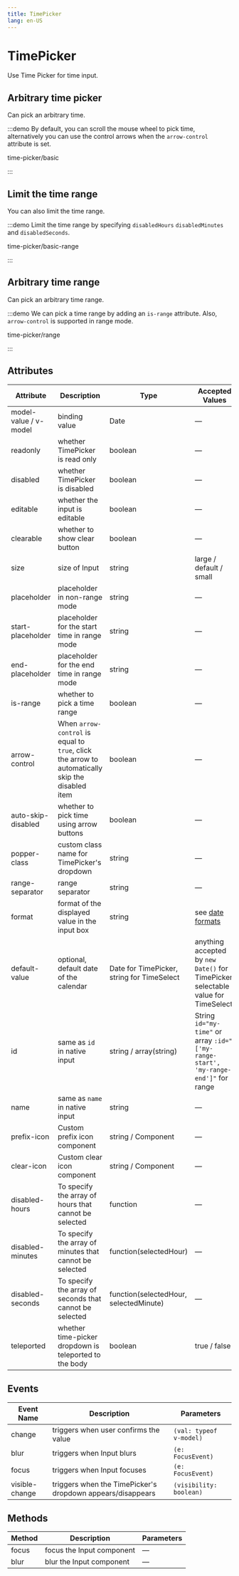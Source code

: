 ```yaml
---
title: TimePicker
lang: en-US
---
```


# TimePicker

Use Time Picker for time input.

## Arbitrary time picker

Can pick an arbitrary time.

:::demo By default, you can scroll the mouse wheel to pick time, alternatively you can use the control arrows when the `arrow-control` attribute is set.

time-picker/basic

:::

## Limit the time range

You can also limit the time range.

:::demo Limit the time range by specifying `disabledHours` `disabledMinutes` and `disabledSeconds`.

time-picker/basic-range

:::

## Arbitrary time range

Can pick an arbitrary time range.

:::demo We can pick a time range by adding an `is-range` attribute. Also, `arrow-control` is supported in range mode.

time-picker/range

:::

## Attributes

| Attribute             | Description                                                                                      | Type                                       | Accepted Values                                                                     | Default     |
| --------------------- | ------------------------------------------------------------------------------------------------ | ------------------------------------------ | ----------------------------------------------------------------------------------- | ----------- |
| model-value / v-model | binding value                                                                                    | Date                                       | —                                                                                   | —           |
| readonly              | whether TimePicker is read only                                                                  | boolean                                    | —                                                                                   | false       |
| disabled              | whether TimePicker is disabled                                                                   | boolean                                    | —                                                                                   | false       |
| editable              | whether the input is editable                                                                    | boolean                                    | —                                                                                   | true        |
| clearable             | whether to show clear button                                                                     | boolean                                    | —                                                                                   | true        |
| size                  | size of Input                                                                                    | string                                     | large / default / small                                                             | —           |
| placeholder           | placeholder in non-range mode                                                                    | string                                     | —                                                                                   | —           |
| start-placeholder     | placeholder for the start time in range mode                                                     | string                                     | —                                                                                   | —           |
| end-placeholder       | placeholder for the end time in range mode                                                       | string                                     | —                                                                                   | —           |
| is-range              | whether to pick a time range                                                                     | boolean                                    | —                                                                                   | false       |
| arrow-control         | When `arrow-control` is equal to `true`, click the arrow to automatically skip the disabled item | boolean                                    | —                                                                                   | false       |
| auto-skip-disabled    | whether to pick time using arrow buttons                                                         | boolean                                    | —                                                                                   | false       |
| popper-class          | custom class name for TimePicker's dropdown                                                      | string                                     | —                                                                                   | —           |
| range-separator       | range separator                                                                                  | string                                     | —                                                                                   | '-'         |
| format                | format of the displayed value in the input box                                                   | string                                     | see [date formats](/en-US/component/date-picker#date-formats)                       | HH:mm:ss    |
| default-value         | optional, default date of the calendar                                                           | Date for TimePicker, string for TimeSelect | anything accepted by `new Date()` for TimePicker, selectable value for TimeSelect   | —           |
| id                    | same as `id` in native input                                                                     | string / array(string)                     | String `id="my-time"` or array `:id="['my-range-start', 'my-range-end']"` for range | -           |
| name                  | same as `name` in native input                                                                   | string                                     | —                                                                                   | —           |
| prefix-icon           | Custom prefix icon component                                                                     | string / Component                         | —                                                                                   | Clock       |
| clear-icon            | Custom clear icon component                                                                      | string / Component                         | —                                                                                   | CircleClose |
| disabled-hours        | To specify the array of hours that cannot be selected                                            | function                                   | —                                                                                   | —           |
| disabled-minutes      | To specify the array of minutes that cannot be selected                                          | function(selectedHour)                     | —                                                                                   | —           |
| disabled-seconds      | To specify the array of seconds that cannot be selected                                          | function(selectedHour, selectedMinute)     | —                                                                                   | —           |
| teleported            | whether time-picker dropdown is teleported to the body                                           | boolean                                    | true / false                                                                        | true        |

## Events

| Event Name     | Description                                                | Parameters              |
| -------------- | ---------------------------------------------------------- | ----------------------- |
| change         | triggers when user confirms the value                      | `(val: typeof v-model)` |
| blur           | triggers when Input blurs                                  | `(e: FocusEvent)`       |
| focus          | triggers when Input focuses                                | `(e: FocusEvent)`       |
| visible-change | triggers when the TimePicker's dropdown appears/disappears | `(visibility: boolean)` |

## Methods

| Method | Description               | Parameters |
| ------ | ------------------------- | ---------- |
| focus  | focus the Input component | —          |
| blur   | blur the Input component  | —          |
